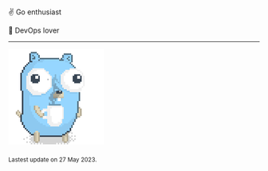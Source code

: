 :v: Go enthusiast

:muscle: DevOps lover

---

![Image alt text](/images/gopher_with_coffee.gif)


<sub>Lastest update on 27 May 2023.</sub>
